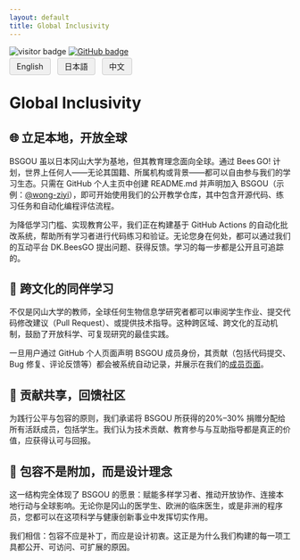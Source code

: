 ```yaml
---
layout: default
title: Global Inclusivity
---
```


<!-- Info Row: Visitor count + GitHub profile -->
<div style="margin-top: 10px; margin-bottom: 8px;">
  <img src="https://visitor-badge.laobi.icu/badge?page_id=labonom.github.io/sources/Global_Inclusivity_CH.html" alt="visitor badge"/>
  <a href="https://github.com/LabOnoM">
    <img src="https://img.shields.io/badge/GitHub-Profile-black?logo=github" alt="GitHub badge"/>
  </a>
</div>

<!-- Language Switch Row -->
<div>
  <a href="/sources/Global_Inclusivity.html" style="padding: 6px 12px; border: 1px solid #ccc; background-color: #f0f0f0; text-decoration: none; border-radius: 4px; margin-right: 8px;">English</a>
  <a href="/sources/Global_Inclusivity_JP.html" style="padding: 6px 12px; border: 1px solid #ccc; background-color: #f0f0f0; text-decoration: none; border-radius: 4px; margin-right: 8px;">日本語</a>
  <a href="/sources/Global_Inclusivity_CH.html" style="padding: 6px 12px; border: 1px solid #ccc; background-color: #f0f0f0; text-decoration: none; border-radius: 4px;">中文</a>
</div>

# Global Inclusivity

## 🌐 立足本地，开放全球
BSGOU 虽以日本冈山大学为基地，但其教育理念面向全球。通过 Bees GO! 计划，世界上任何人——无论其国籍、所属机构或背景——都可以自由参与我们的学习生态。只需在 GitHub 个人主页中创建 README.md 并声明加入 BSGOU（示例：[@wong-ziyi](https://github.com/wong-ziyi)），即可开始使用我们的公开教学仓库，其中包含开源代码、练习任务和自动化编程评估流程。

为降低学习门槛、实现教育公平，我们正在构建基于 GitHub Actions 的自动化批改系统，帮助所有学习者进行代码练习和验证。无论您身在何处，都可以通过我们的互动平台 DK.BeesGO 提出问题、获得反馈。学习的每一步都是公开且可追踪的。

## 💬 跨文化的同伴学习
不仅是冈山大学的教师，全球任何生物信息学研究者都可以审阅学生作业、提交代码修改建议（Pull Request）、或提供技术指导。这种跨区域、跨文化的互动机制，鼓励了开放科学、可复现研究的最佳实践。

一旦用户通过 GitHub 个人页面声明 BSGOU 成员身份，其贡献（包括代码提交、Bug 修复、评论反馈等）都会被系统自动记录，并展示在我们的[成员页面](https://www.bs-gou.com/members.html)。

## 🤝 贡献共享，回馈社区
为践行公平与包容的原则，我们承诺将 BSGOU 所获得的20%–30% 捐赠分配给所有活跃成员，包括学生。我们认为技术贡献、教育参与与互助指导都是真正的价值，应获得认可与回报。

## 🚀 包容不是附加，而是设计理念
这一结构完全体现了 BSGOU 的愿景：赋能多样学习者、推动开放协作、连接本地行动与全球影响。无论你是冈山的医学生、欧洲的临床医生，或是非洲的程序员，您都可以在这项科学与健康创新事业中发挥切实作用。

我们相信：包容不应是补丁，而应是设计初衷。这正是为什么我们构建的每一项工具都公开、可访问、可扩展的原因。
